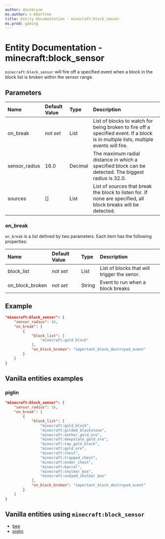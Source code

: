```yaml
---
author: docsbryce
ms.author: v-bbortree
title: Entity Documentation - minecraft:block_sensor
ms.prod: gaming
---
```


# Entity Documentation - minecraft:block_sensor

`minecraft:block_sensor` will fire off a specified event when a block in the block list is broken within the sensor range.

## Parameters

|Name |Default Value  |Type  |Description  |
|:----------|:----------|:----------|:----------|
|on_break |*not set* | List| List of blocks to watch for being broken to fire off a specified event. If a block is in multiple lists, multiple events will fire.|
|sensor_radius |16.0 | Decimal | The maximum radial distance in which a specified block can be detected. The biggest radius is 32.0. |
| sources| []| List | List of sources that break the block to listen for. If none are specified, all block breaks will be detected. |

### on_break

`on_break` is a list defined by two parameters. Each item has the following properties:

|Name |Default Value  |Type  |Description  |
|:----------|:----------|:----------|:----------|
|block_list| *not set* | List| List of blocks that will trigger the senor.|
|on_block_broken|*not set* | String|  Event to run when a block breaks|

## Example

```json
"minecraft:block_sensor": {
    "sensor_radius": 16,
    "on_break": [
        {
            "block_list": [
                "minecraft:gold_block"
            ],
            "on_block_broken": "important_block_destroyed_event"
        }
    ]
}
```

## Vanilla entities examples

### piglin

```json
"minecraft:block_sensor": {
    "sensor_radius": 16,
    "on_break": [
        {
            "block_list": [
                "minecraft:gold_block",
                "minecraft:gilded_blackstone",
                "minecraft:nether_gold_ore",
                "minecraft:deepslate_gold_ore",
                "minecraft:raw_gold_block",
                "minecraft:gold_ore",
                "minecraft:chest",
                "minecraft:trapped_chest",
                "minecraft:ender_chest",
                "minecraft:barrel",
                "minecraft:shulker_box",
                "minecraft:undyed_shulker_box"
            ],
            "on_block_broken": "important_block_destroyed_event"
        }
    ]
}
```

## Vanilla entities using `minecraft:block_sensor`

- [bee](../../../../Source/VanillaBehaviorPack_Snippets/entities/bee.md)
- [piglin](../../../../Source/VanillaBehaviorPack_Snippets/entities/piglin.md)
